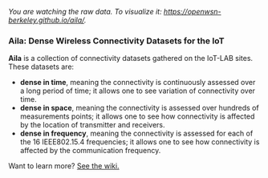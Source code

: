 _You are watching the raw data. To visualize it: https://openwsn-berkeley.github.io/aila/._

### Aila: Dense Wireless Connectivity Datasets for the IoT

**Aila** is a collection of connectivity datasets gathered on the IoT-LAB sites. These datasets are:
* **dense in time**, meaning the connectivity is continuously assessed over a long period of time; it allows one to see variation of connectivity over time.
* **dense in space**, meaning the connectivity is assessed over hundreds of measurements points; it allows one to see how connectivity is affected by the location of transmitter and receivers.
* **dense in frequency**, meaning the connectivity is assessed for each of the 16 IEEE802.15.4 frequencies; it allows one to see how connectivity is affected by the communication frequency.

Want to learn more? [See the wiki.](https://github.com/openwsn-berkeley/aila/wiki)
